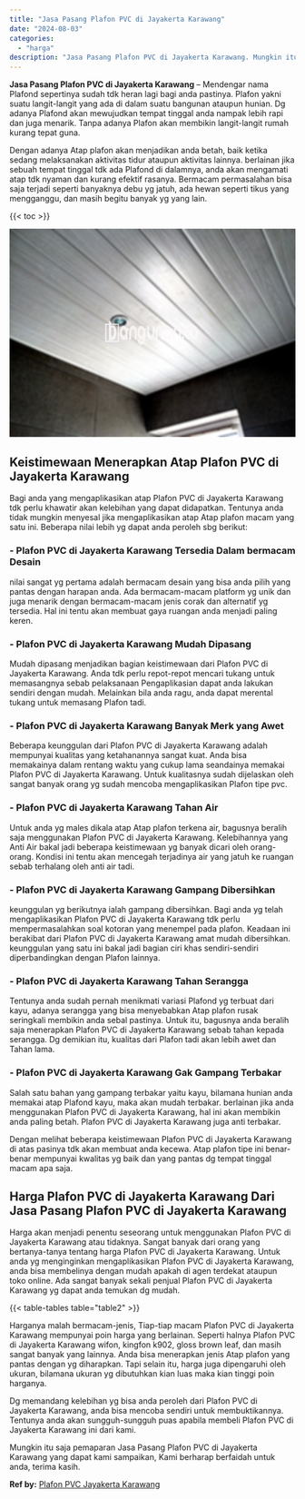```yaml
---
title: "Jasa Pasang Plafon PVC di Jayakerta Karawang"
date: "2024-08-03"
categories: 
  - "harga"
description: "Jasa Pasang Plafon PVC di Jayakerta Karawang. Mungkin itu saja pemaparan Jasa Pasang Plafon PVC di Jayakerta Karawang yang dapat kami sampaikan, Kami berhara..."
---
```


**Jasa Pasang Plafon PVC di Jayakerta Karawang** – Mendengar nama Plafond sepertinya sudah tdk heran lagi bagi anda pastinya. Plafon yakni suatu langit-langit yang ada di dalam suatu bangunan ataupun hunian. Dg adanya Plafond akan mewujudkan tempat tinggal anda nampak lebih rapi dan juga menarik. Tanpa adanya Plafon akan membikin langit-langit rumah kurang tepat guna.

Dengan adanya Atap plafon akan menjadikan anda betah, baik ketika sedang melaksanakan aktivitas tidur ataupun aktivitas lainnya. berlainan jika sebuah tempat tinggal tdk ada Plafond di dalamnya, anda akan mengamati atap tdk nyaman dan kurang efektif rasanya. Bermacam permasalahan bisa saja terjadi seperti banyaknya debu yg jatuh, ada hewan seperti tikus yang mengganggu, dan masih begitu banyak yg yang lain.

{{< toc >}}

![Jasa Pasang Plafon PVC di Jayakerta Karawang](/images/flafond-pvc-murah25.png)

## Keistimewaan Menerapkan Atap Plafon PVC di Jayakerta Karawang

Bagi anda yang mengaplikasikan atap Plafon PVC di Jayakerta Karawang tdk perlu khawatir akan kelebihan yang dapat didapatkan. Tentunya anda tidak mungkin menyesal jika mengaplikasikan atap Atap plafon macam yang satu ini. Beberapa nilai lebih yg dapat anda peroleh sbg berikut:

### \- Plafon PVC di Jayakerta Karawang Tersedia Dalam bermacam Desain

nilai sangat yg pertama adalah bermacam desain yang bisa anda pilih yang pantas dengan harapan anda. Ada bermacam-macam platform yg unik dan juga menarik dengan bermacam-macam jenis corak dan alternatif yg tersedia. Hal ini tentu akan membuat gaya ruangan anda menjadi paling keren.

### \- Plafon PVC di Jayakerta Karawang Mudah Dipasang

Mudah dipasang menjadikan bagian keistimewaan dari Plafon PVC di Jayakerta Karawang. Anda tdk perlu repot-repot mencari tukang untuk memasangnya sebab pelaksanaan Pengaplikasian dapat anda lakukan sendiri dengan mudah. Melainkan bila anda ragu, anda dapat merental tukang untuk memasang Plafon tadi.

### \- Plafon PVC di Jayakerta Karawang Banyak Merk yang Awet

Beberapa keunggulan dari Plafon PVC di Jayakerta Karawang adalah mempunyai kualitas yang ketahanannya sangat kuat. Anda bisa memakainya dalam rentang waktu yang cukup lama seandainya memakai Plafon PVC di Jayakerta Karawang. Untuk kualitasnya sudah dijelaskan oleh sangat banyak orang yg sudah mencoba mengaplikasikan Plafon tipe pvc.

### \- Plafon PVC di Jayakerta Karawang Tahan Air

Untuk anda yg males dikala atap Atap plafon terkena air, bagusnya beralih saja menggunakan Plafon PVC di Jayakerta Karawang. Kelebihannya yang Anti Air bakal jadi beberapa keistimewaan yg banyak dicari oleh orang-orang. Kondisi ini tentu akan mencegah terjadinya air yang jatuh ke ruangan sebab terhalang oleh anti air tadi.

### \- Plafon PVC di Jayakerta Karawang Gampang Dibersihkan

keunggulan yg berikutnya ialah gampang dibersihkan. Bagi anda yg telah mengaplikasikan Plafon PVC di Jayakerta Karawang tdk perlu mempermasalahkan soal kotoran yang menempel pada plafon. Keadaan ini berakibat dari Plafon PVC di Jayakerta Karawang amat mudah dibersihkan. keunggulan yang satu ini bakal jadi bagian ciri khas sendiri-sendiri diperbandingkan dengan Plafon lainnya.

### \- Plafon PVC di Jayakerta Karawang Tahan Serangga

Tentunya anda sudah pernah menikmati variasi Plafond yg terbuat dari kayu, adanya serangga yang bisa menyebabkan Atap plafon rusak seringkali membikin anda sebal pastinya. Untuk itu, bagusnya anda beralih saja menerapkan Plafon PVC di Jayakerta Karawang sebab tahan kepada serangga. Dg demikian itu, kualitas dari Plafon tadi akan lebih awet dan Tahan lama.

### \- Plafon PVC di Jayakerta Karawang Gak Gampang Terbakar

Salah satu bahan yang gampang terbakar yaitu kayu, bilamana hunian anda memakai atap Plafond kayu, maka akan mudah terbakar. berlainan jika anda menggunakan Plafon PVC di Jayakerta Karawang, hal ini akan membikin anda paling betah. Plafon PVC di Jayakerta Karawang juga anti terbakar.

Dengan melihat beberapa keistimewaan Plafon PVC di Jayakerta Karawang di atas pasinya tdk akan membuat anda kecewa. Atap plafon tipe ini benar-benar mempunyai kwalitas yg baik dan yang pantas dg tempat tinggal macam apa saja.

## Harga Plafon PVC di Jayakerta Karawang Dari Jasa Pasang Plafon PVC di Jayakerta Karawang

Harga akan menjadi penentu seseorang untuk menggunakan Plafon PVC di Jayakerta Karawang atau tidaknya. Sangat banyak dari orang yang bertanya-tanya tentang harga Plafon PVC di Jayakerta Karawang. Untuk anda yg menginginkan mengaplikasikan Plafon PVC di Jayakerta Karawang, anda bisa membelinya dengan mudah apakah di agen terdekat ataupun toko online. Ada sangat banyak sekali penjual Plafon PVC di Jayakerta Karawang yg dapat anda temukan dg mudah.

{{< table-tables table="table2" >}}

Harganya malah bermacam-jenis, Tiap-tiap macam Plafon PVC di Jayakerta Karawang mempunyai poin harga yang berlainan. Seperti halnya Plafon PVC di Jayakerta Karawang wifon, kingfon k902, gloss brown leaf, dan masih sangat banyak yang lainnya. Anda bisa menerapkan jenis Atap plafon yang pantas dengan yg diharapkan. Tapi selain itu, harga juga dipengaruhi oleh ukuran, bilamana ukuran yg dibutuhkan kian luas maka kian tinggi poin harganya.

Dg memandang kelebihan yg bisa anda peroleh dari Plafon PVC di Jayakerta Karawang, anda bisa mencoba sendiri untuk membuktikannya. Tentunya anda akan sungguh-sungguh puas apabila membeli Plafon PVC di Jayakerta Karawang ini dari kami.

Mungkin itu saja pemaparan Jasa Pasang Plafon PVC di Jayakerta Karawang yang dapat kami sampaikan, Kami berharap berfaidah untuk anda, terima kasih.

**Ref by:** [Plafon PVC Jayakerta Karawang](https://id.wikipedia.org/wiki/Plafon)
